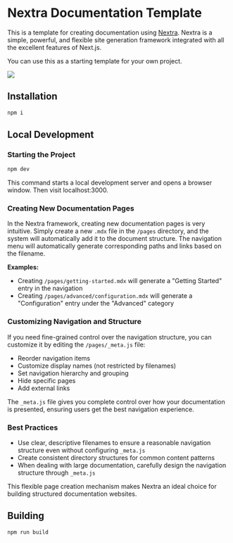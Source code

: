# Nextra Documentation Template

This is a template for creating documentation using [Nextra](https://nextra.site). Nextra is a simple, powerful, and flexible site generation framework integrated with all the excellent features of Next.js.

You can use this as a starting template for your own project.

[![](https://edgeone.ai/media/64ec487b-fba7-4815-bb8d-3cfdac1a377f.png)](https://nextra-docs-template.edgeone.app/)

## Installation
```bash
npm i
```

## Local Development

### Starting the Project
```bash
npm dev
```

This command starts a local development server and opens a browser window. Then visit localhost:3000.

### Creating New Documentation Pages

In the Nextra framework, creating new documentation pages is very intuitive. Simply create a new `.mdx` file in the `/pages` directory, and the system will automatically add it to the document structure. The navigation menu will automatically generate corresponding paths and links based on the filename.

**Examples:**
- Creating `/pages/getting-started.mdx` will generate a "Getting Started" entry in the navigation
- Creating `/pages/advanced/configuration.mdx` will generate a "Configuration" entry under the "Advanced" category

### Customizing Navigation and Structure

If you need fine-grained control over the navigation structure, you can customize it by editing the `/pages/_meta.js` file:

- Reorder navigation items
- Customize display names (not restricted by filenames)
- Set navigation hierarchy and grouping
- Hide specific pages
- Add external links

The `_meta.js` file gives you complete control over how your documentation is presented, ensuring users get the best navigation experience.

### Best Practices

- Use clear, descriptive filenames to ensure a reasonable navigation structure even without configuring `_meta.js`
- Create consistent directory structures for common content patterns
- When dealing with large documentation, carefully design the navigation structure through `_meta.js`

This flexible page creation mechanism makes Nextra an ideal choice for building structured documentation websites.

## Building

```bash
npm run build
```